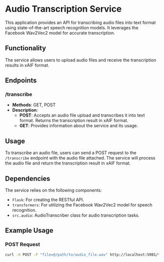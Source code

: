 # Audio Transcription Service

This application provides an API for transcribing audio files into text format using state-of-the-art speech recognition models. It leverages the Facebook Wav2Vec2 model for accurate transcription.

## Functionality

The service allows users to upload audio files and receive the transcription results in xAIF format.

## Endpoints

### /transcribe

- **Methods**: GET, POST
- **Description**: 
  - **POST**: Accepts an audio file upload and transcribes it into text format. Returns the transcription result in xAIF format.
  - **GET**: Provides information about the service and its usage.

## Usage

To transcribe an audio file, users can send a POST request to the `/transcribe` endpoint with the audio file attached. The service will process the audio file and return the transcription result in xAIF format.


## Dependencies

The service relies on the following components:
- `Flask`: For creating the RESTful API.
- `transformers`: For utilizing the Facebook Wav2Vec2 model for speech recognition.
- `src.audio`: AudioTranscriber class for audio transcription tasks.

## Example Usage

### POST Request

```bash
curl -X POST -F "file=@/path/to/audio_file.wav" http://localhost:5001/transcribe
